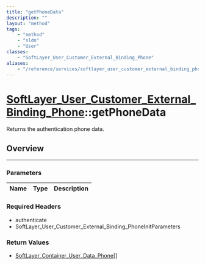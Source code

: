 ```yaml
---
title: "getPhoneData"
description: ""
layout: "method"
tags:
    - "method"
    - "sldn"
    - "User"
classes:
    - "SoftLayer_User_Customer_External_Binding_Phone"
aliases:
    - "/reference/services/softlayer_user_customer_external_binding_phone/getPhoneData"
---
```

# [SoftLayer_User_Customer_External_Binding_Phone](/reference/services/SoftLayer_User_Customer_External_Binding_Phone)::getPhoneData

Returns the authentication phone data.


## Overview 


-----

### Parameters 
|Name | Type | Description |
| --- | --- | --- |


### Required Headers
* authenticate
* SoftLayer_User_Customer_External_Binding_PhoneInitParameters


### Return Values
* <a href='/reference/datatypes/SoftLayer_Container_User_Data_Phone'>SoftLayer_Container_User_Data_Phone[] </a>




